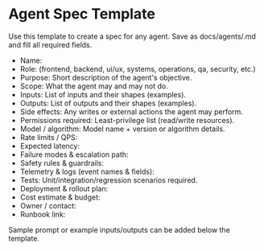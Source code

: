 # Agent Spec Template

Use this template to create a spec for any agent. Save as docs/agents/<agent-name>.md and fill all required fields.

- Name:
- Role: (frontend, backend, ui/ux, systems, operations, qa, security, etc.)
- Purpose: Short description of the agent's objective.
- Scope: What the agent may and may not do.
- Inputs: List of inputs and their shapes (examples).
- Outputs: List of outputs and their shapes (examples).
- Side effects: Any writes or external actions the agent may perform.
- Permissions required: Least-privilege list (read/write resources).
- Model / algorithm: Model name + version or algorithm details.
- Rate limits / QPS:
- Expected latency:
- Failure modes & escalation path:
- Safety rules & guardrails:
- Telemetry & logs (event names & fields):
- Tests: Unit/integration/regression scenarios required.
- Deployment & rollout plan:
- Cost estimate & budget:
- Owner / contact:
- Runbook link:

Sample prompt or example inputs/outputs can be added below the template.